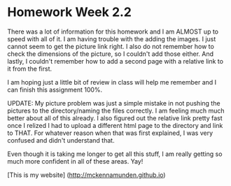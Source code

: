 # Homework Week 2.2

There was a lot of information for this homework and I am ALMOST up to speed with all of it. 
I am having trouble with the adding the images. I just cannot seem to get the picture link right. 
I also do not remember how to check the dimensions of the picture, so I couldn't add those either.
And lastly, I couldn't remember how to add a second page with a relative link to it from the first.

I am hoping just a little bit of review in class will help me remember and I can finish this assignment 100%.

UPDATE:
My picture problem was just a simple mistake in not pushing the pictures to the directory/naming the files correctly. I am feeling much much better about all of this already. I also figured out the relative link pretty fast once I relized I had to upload a different html page to the directory and link to THAT. For whatever reason when that was first explained, I was very confused and didn't understand that.

Even though it is taking me longer to get all this stuff, I am really getting so much more confident in all of these areas. Yay!



[This is my website] (http://mckennamunden.github.io)

